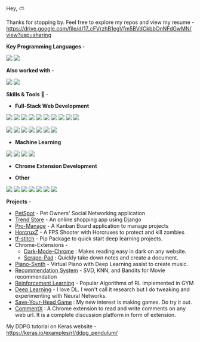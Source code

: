 Hey, :partly_sunny:

Thanks for stopping by. Feel free to explore my repos and view my resume - https://drive.google.com/file/d/17_cFVrzhB1egVfm5BVdCkbbOnNFdGwMN/view?usp=sharing

**Key Programming Languages -**
<p>
<img src="https://img.shields.io/static/v1?label=&message=Javascipt&style=flat-square&color=5400ff"/>
<img src="https://img.shields.io/static/v1?label=&message=Python&style=flat-square&color=5400ff"/>
</p>
	
**Also worked with -**
<p>
<img src="https://img.shields.io/static/v1?label=&message=C%2B%2B&style=flat-square&color=0445af"/>
<img src="https://img.shields.io/static/v1?label=&message=Java&style=flat-square&color=0445af"/>
</p>

**Skills & Tools :rocket:** -

- **Full-Stack Web Development**
<p>
<img src="https://img.shields.io/static/v1?label=&message=Vue&style=flat-square&color=009662"/>
<img src="https://img.shields.io/static/v1?label=&message=Nuxt&style=flat-square&color=009662"/>
<img src="https://img.shields.io/static/v1?label=&message=NestJS&style=flat-square&color=009662"/>
<img src="https://img.shields.io/static/v1?label=&message=React&style=flat-square&color=009662"/>
<img src="https://img.shields.io/static/v1?label=&message=Redux&style=flat-square&color=009662"/>
<img src="https://img.shields.io/static/v1?label=&message=Django&style=flat-square&color=009662"/>
<img src="https://img.shields.io/static/v1?label=&message=Flask&style=flat-square&color=009662"/>
<img src="https://img.shields.io/static/v1?label=&message=Node.js&style=flat-square&color=009662"/>
<img src="https://img.shields.io/static/v1?label=&message=ExpressJS&style=flat-square&color=009662"/>
<img src="https://img.shields.io/static/v1?label=&message=MongoDB&style=flat-square&color=009662"/>
</p>
<p>
<img src="https://img.shields.io/static/v1?label=&message=MySQL&style=flat-square&color=009662"/>
<img src="https://img.shields.io/static/v1?label=&message=Firebase&style=flat-square&color=009662"/>
<img src="https://img.shields.io/static/v1?label=&message=Firebase&style=flat-square&color=009662"/>
<img src="https://img.shields.io/static/v1?label=&message=Jquery&style=flat-square&color=009662"/>
<img src="https://img.shields.io/static/v1?label=&message=Bootstrap&style=flat-square&color=009662"/>
<img src="https://img.shields.io/static/v1?label=&message=HTML&style=flat-square&color=009662"/>
<img src="https://img.shields.io/static/v1?label=&message=CSS&style=flat-square&color=009662"/>
</p> 
 
 - **Machine Learning**
 <p>
 <img src="https://img.shields.io/static/v1?label=&message=Tensorflow&style=flat-square&color=d65d2a"/>
 <img src="https://img.shields.io/static/v1?label=&message=Numpy&style=flat-square&color=d65d2a"/>
 <img src="https://img.shields.io/static/v1?label=&message=Pandas&style=flat-square&color=d65d2a"/>
 <img src="https://img.shields.io/static/v1?label=&message=Scikit-learn&style=flat-square&color=d65d2a" />
 </p>
 
 - **Chrome Extension Development**
 
 - **Other**
<p>
<img src="https://img.shields.io/static/v1?label=&message=Selenium&style=flat-square&color=008bd7"/>
<img src="https://img.shields.io/static/v1?label=&message=Twilio&style=flat-square&color=008bd7"/>
<img src="https://img.shields.io/static/v1?label=&message=Postman&style=flat-square&color=008bd7" />
<img src="https://img.shields.io/static/v1?label=&message=Git&style=flat-square&color=008bd7" />
<img src="https://img.shields.io/static/v1?label=&message=Docker&style=flat-square&color=008bd7" />
<img src="https://img.shields.io/static/v1?label=&message=Pygame&style=flat-square&color=008bd7" />
<img src="https://img.shields.io/static/v1?label=&message=Unity3D&style=flat-square&color=008bd7" />
</p>

**Projects** - 

- [PetSpot](https://github.com/amifunny/PetSpot) - Pet Owners' Social Networking application
- [Trend Store](https://github.com/amifunny/trend-store) - An online shopping app using Django
- [Pro-Manage](https://github.com/amifunny/pro-manage) - A Kanban Board application to manage projects
- [HorcruxZ](https://github.com/amifunny/HorcruxZ) - A FPS Shooter with Horcruxes to protect and kill zombies
- [tf-stitch](https://github.com/amifunny/tf-stitch) -  Pip Package to quick start deep learning projects.
 - Chrome-Extensions -
	 - [Dark-Mode-Chrome](https://github.com/amifunny/Dark_Mode_Chrome) : Makes reading easy in dark on any website.
	- [Scrape-Pad](https://github.com/amifunny/Scrape-Pad-Browser-Extension) : Quickly take down notes and create a document.
- [Piano-Synth](https://github.com/amifunny/Piano-Synth) - Virtual Piano with Deep Learning assist to create music.
- [Recommendation System](https://github.com/amifunny/likely) - SVD, KNN, and Bandits for Movie recommendation
- [Reinforcement Learning](https://github.com/amifunny/Reinforce_Adventure) - Popular Algorithms of RL implemented in GYM
- [Deep Learning](https://github.com/amifunny/Deep-Learning-Notebook) - I love DL. I won't call it research but I do tweaking and experimenting with Neural Networks.
- [Save-Your-Head Game](https://github.com/amifunny/Save-Your-Head) : My new interest is making games. Do try it out.
- [CommentX](https://github.com/amifunny/CommentX) : A Chrome extension to read and write comments on any web url. It is a complete discussion platform in form of extension.

My DDPG tutorial on Keras website - https://keras.io/examples/rl/ddpg_pendulum/
